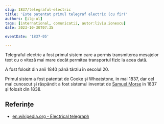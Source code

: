 ```yaml
---
slug: 1837/telegraful-electric
title: 'Este patentat primul telegraf electric (cu fir)'
authors: [ilg-ul]
tags: [international, comunicatii, autor:liviu.ionescu]
date: 2023-10-30T07:35

eventDate: '1837-05'

---
```


Telegraful electric a fost primul sistem care a permis transmiterea
mesajelor text cu o viteză mai mare decât permitea transportul fizic
la acea dată.

<!-- truncate -->

A fost folosit din anii 1840 până târziu în secolul 20.

Primul sistem a fost patentat de Cooke și Wheatstone, in mai 1837,
dar cel mai cunoscut și răspândit a fost sistemul
inventat de
[Samuel Morse](https://en.wikipedia.org/wiki/Samuel_Morse) in 1837 și
folosit din 1838.

## Referințe

- [en.wikipedia.org - Electrical telegraph](https://en.wikipedia.org/wiki/Electrical_telegraph)
